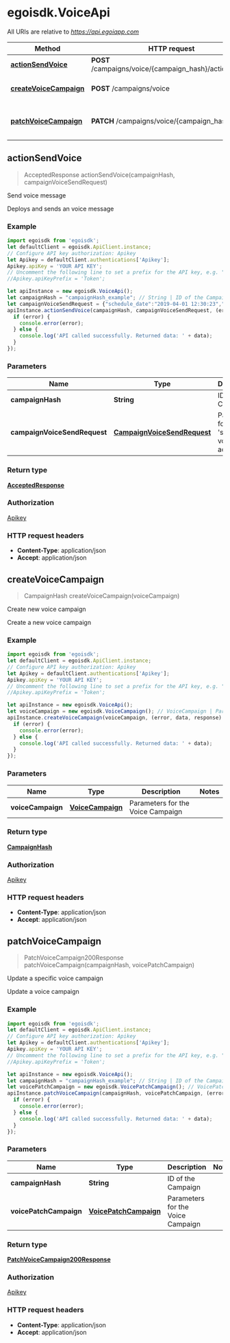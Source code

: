 # egoisdk.VoiceApi

All URIs are relative to *https://api.egoiapp.com*

Method | HTTP request | Description
------------- | ------------- | -------------
[**actionSendVoice**](VoiceApi.md#actionSendVoice) | **POST** /campaigns/voice/{campaign_hash}/actions/send | Send voice message
[**createVoiceCampaign**](VoiceApi.md#createVoiceCampaign) | **POST** /campaigns/voice | Create new voice campaign
[**patchVoiceCampaign**](VoiceApi.md#patchVoiceCampaign) | **PATCH** /campaigns/voice/{campaign_hash} | Update a specific voice campaign



## actionSendVoice

> AcceptedResponse actionSendVoice(campaignHash, campaignVoiceSendRequest)

Send voice message

Deploys and sends an voice message

### Example

```javascript
import egoisdk from 'egoisdk';
let defaultClient = egoisdk.ApiClient.instance;
// Configure API key authorization: Apikey
let Apikey = defaultClient.authentications['Apikey'];
Apikey.apiKey = 'YOUR API KEY';
// Uncomment the following line to set a prefix for the API key, e.g. "Token" (defaults to null)
//Apikey.apiKeyPrefix = 'Token';

let apiInstance = new egoisdk.VoiceApi();
let campaignHash = "campaignHash_example"; // String | ID of the Campaign
let campaignVoiceSendRequest = {"schedule_date":"2019-04-01 12:30:23","list_id":1,"segments":{"type":"none"},"notify":[0],"destination_field":"cellphone","unique_contacts_only":true,"limit_contacts":{"type":"percent","value":10},"limit_hour":{"hour_start":"01:00","hour_end":"04:00"},"limit_speed":1}; // CampaignVoiceSendRequest | Parameters for the 'send voice' action
apiInstance.actionSendVoice(campaignHash, campaignVoiceSendRequest, (error, data, response) => {
  if (error) {
    console.error(error);
  } else {
    console.log('API called successfully. Returned data: ' + data);
  }
});
```

### Parameters


Name | Type | Description  | Notes
------------- | ------------- | ------------- | -------------
 **campaignHash** | **String**| ID of the Campaign | 
 **campaignVoiceSendRequest** | [**CampaignVoiceSendRequest**](CampaignVoiceSendRequest.md)| Parameters for the &#39;send voice&#39; action | 

### Return type

[**AcceptedResponse**](AcceptedResponse.md)

### Authorization

[Apikey](../README.md#Apikey)

### HTTP request headers

- **Content-Type**: application/json
- **Accept**: application/json


## createVoiceCampaign

> CampaignHash createVoiceCampaign(voiceCampaign)

Create new voice campaign

Create a new voice campaign

### Example

```javascript
import egoisdk from 'egoisdk';
let defaultClient = egoisdk.ApiClient.instance;
// Configure API key authorization: Apikey
let Apikey = defaultClient.authentications['Apikey'];
Apikey.apiKey = 'YOUR API KEY';
// Uncomment the following line to set a prefix for the API key, e.g. "Token" (defaults to null)
//Apikey.apiKeyPrefix = 'Token';

let apiInstance = new egoisdk.VoiceApi();
let voiceCampaign = new egoisdk.VoiceCampaign(); // VoiceCampaign | Parameters for the Voice Campaign
apiInstance.createVoiceCampaign(voiceCampaign, (error, data, response) => {
  if (error) {
    console.error(error);
  } else {
    console.log('API called successfully. Returned data: ' + data);
  }
});
```

### Parameters


Name | Type | Description  | Notes
------------- | ------------- | ------------- | -------------
 **voiceCampaign** | [**VoiceCampaign**](VoiceCampaign.md)| Parameters for the Voice Campaign | 

### Return type

[**CampaignHash**](CampaignHash.md)

### Authorization

[Apikey](../README.md#Apikey)

### HTTP request headers

- **Content-Type**: application/json
- **Accept**: application/json


## patchVoiceCampaign

> PatchVoiceCampaign200Response patchVoiceCampaign(campaignHash, voicePatchCampaign)

Update a specific voice campaign

Update a voice campaign

### Example

```javascript
import egoisdk from 'egoisdk';
let defaultClient = egoisdk.ApiClient.instance;
// Configure API key authorization: Apikey
let Apikey = defaultClient.authentications['Apikey'];
Apikey.apiKey = 'YOUR API KEY';
// Uncomment the following line to set a prefix for the API key, e.g. "Token" (defaults to null)
//Apikey.apiKeyPrefix = 'Token';

let apiInstance = new egoisdk.VoiceApi();
let campaignHash = "campaignHash_example"; // String | ID of the Campaign
let voicePatchCampaign = new egoisdk.VoicePatchCampaign(); // VoicePatchCampaign | Parameters for the Voice Campaign
apiInstance.patchVoiceCampaign(campaignHash, voicePatchCampaign, (error, data, response) => {
  if (error) {
    console.error(error);
  } else {
    console.log('API called successfully. Returned data: ' + data);
  }
});
```

### Parameters


Name | Type | Description  | Notes
------------- | ------------- | ------------- | -------------
 **campaignHash** | **String**| ID of the Campaign | 
 **voicePatchCampaign** | [**VoicePatchCampaign**](VoicePatchCampaign.md)| Parameters for the Voice Campaign | 

### Return type

[**PatchVoiceCampaign200Response**](PatchVoiceCampaign200Response.md)

### Authorization

[Apikey](../README.md#Apikey)

### HTTP request headers

- **Content-Type**: application/json
- **Accept**: application/json


